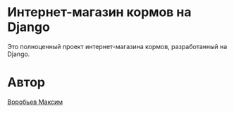 # Интернет-магазин кормов на Django

Это полноценный проект интернет-магазина кормов, разработанный на Django.

# Автор

[Воробьев Максим](https://github.com/maksimvorobev)